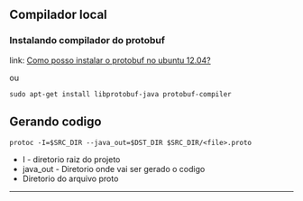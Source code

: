 ## Compilador local

### Instalando compilador do protobuf

link: [Como posso instalar o protobuf no ubuntu 12.04?](https://qastack.com.br/ubuntu/532701/how-can-i-install-protobuf-in-ubuntu-12-04)

ou

```
sudo apt-get install libprotobuf-java protobuf-compiler
```

## Gerando codigo

```
protoc -I=$SRC_DIR --java_out=$DST_DIR $SRC_DIR/<file>.proto
```

- I - diretorio raiz do projeto
- java_out - Diretorio onde vai ser gerado o codigo
- Diretorio do arquivo proto

---
